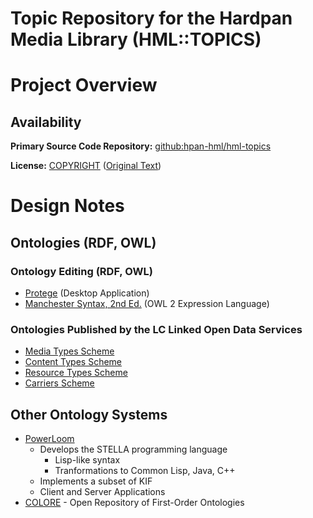 Topic Repository for the Hardpan Media Library (HML::TOPICS)
===========================================================

# Project Overview

## Availability

**Primary Source Code Repository:** [github:hpan-hml/hml-topics](https://github.com/hpan-hml/hml-topics)

**License:** [COPYRIGHT](./COPYRIGHT) ([Original Text](http://creativecommons.org/licenses/by/4.0/legalcode))


# Design Notes

## Ontologies (RDF, OWL)

### Ontology Editing (RDF, OWL)

* [Protege](http://protege.stanford.edu/) (Desktop Application)
* [Manchester Syntax, 2nd Ed.](http://www.w3.org/TR/owl2-manchester-syntax/) (OWL 2 Expression Language)

### Ontologies Published by the LC Linked Open Data Services

* [Media Types Scheme](http://id.loc.gov/vocabulary/mediaTypes.html)
* [Content Types Scheme](http://id.loc.gov/vocabulary/contentTypes.html)
* [Resource Types Scheme](http://id.loc.gov/vocabulary/resourceTypes.html)
* [Carriers Scheme](http://id.loc.gov/vocabulary/carriers.html)

## Other Ontology Systems

* [PowerLoom](http://www.isi.edu/isd/LOOM/PowerLoom/)
    * Develops the STELLA programming language
        * Lisp-like syntax
        * Tranformations to Common Lisp, Java, C++
    * Implements a subset of KIF
    * Client and Server Applications
* [COLORE](http://stl.mie.utoronto.ca/colore/) - Open Repository of First-Order Ontologies